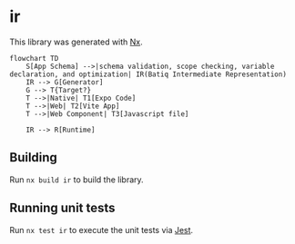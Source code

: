 # ir

This library was generated with [Nx](https://nx.dev).

```mermaid
flowchart TD
    S[App Schema] -->|schema validation, scope checking, variable declaration, and optimization| IR(Batiq Intermediate Representation)
    IR --> G[Generator]
    G --> T{Target?}
    T -->|Native| T1[Expo Code]
    T -->|Web| T2[Vite App]
    T -->|Web Component| T3[Javascript file]

    IR --> R[Runtime]
```

## Building

Run `nx build ir` to build the library.

## Running unit tests

Run `nx test ir` to execute the unit tests via [Jest](https://jestjs.io).

